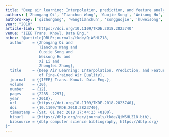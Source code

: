 ```yaml
---
title: "Deep air learning: Interpolation, prediction, and feature analysis of fine-grained air quality"
authors: ['Zhongang Qi', 'Tianchun Wang', 'Guojie Song', 'Weisong Hu', 'Xi Li 0001', 'Zhongfei Zhang']
authors-key: ['qizhongang', 'wangtianchun', 'songguojie', 'huweisong', 'lixi', 'zhangzhongfei']
year: "2018"
article-link: "https://doi.org/10.1109/TKDE.2018.2823740"
venue: "IEEE Trans. Knowl. Data Eng."
bibex: "@article{DBLP:journals/tkde/QiWSHLZ18,
  author    = {Zhongang Qi and
               Tianchun Wang and
               Guojie Song and
               Weisong Hu and
               Xi Li and
               Zhongfei Zhang},
  title     = {Deep Air Learning: Interpolation, Prediction, and Feature Analysis
               of Fine-Grained Air Quality},
  journal   = {{IEEE} Trans. Knowl. Data Eng.},
  volume    = {30},
  number    = {12},
  pages     = {2285--2297},
  year      = {2018},
  url       = {https://doi.org/10.1109/TKDE.2018.2823740},
  doi       = {10.1109/TKDE.2018.2823740},
  timestamp = {Sat, 01 Dec 2018 17:44:23 +0100},
  biburl    = {https://dblp.org/rec/journals/tkde/QiWSHLZ18.bib},
  bibsource = {dblp computer science bibliography, https://dblp.org}
}"
---
```

